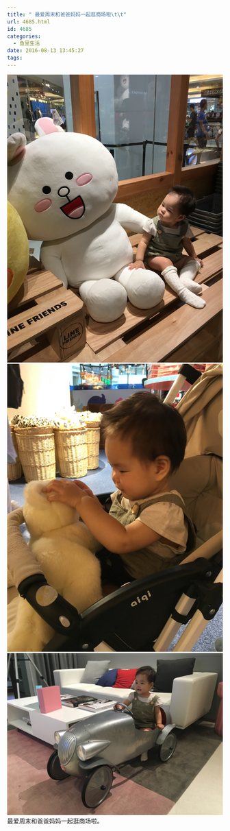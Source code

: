 ```yaml
---
title: " 最爱周末和爸爸妈妈一起逛商场啦\t\t"
url: 4685.html
id: 4685
categories:
  - 鱼里生活
date: 2016-08-13 13:45:27
tags:
---
```


[![](../../images//2017/09/img_2779.jpg)](../../images//2017/09/img_2779.jpg) [![](../../images//2017/09/img_2781.jpg)](../../images//2017/09/img_2781.jpg) [![](../../images//2017/09/img_2791.jpg)](../../images//2017/09/img_2791.jpg) 最爱周末和爸爸妈妈一起逛商场啦。